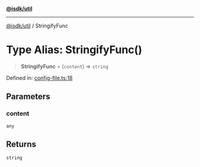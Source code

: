 [**@isdk/util**](../README.md)

***

[@isdk/util](../globals.md) / StringifyFunc

# Type Alias: StringifyFunc()

> **StringifyFunc** = (`content`) => `string`

Defined in: [config-file.ts:18](https://github.com/isdk/util.js/blob/337b47688186bc271c622eb5b7ca550ac681e127/src/config-file.ts#L18)

## Parameters

### content

`any`

## Returns

`string`
